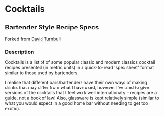# Cocktails

## Bartender Style Recipe Specs

Forked from [David Turnbull](http://dturnbull.org)

### Description

Cocktails is a list of of some popular classic and modern classics cocktail recipes presented (in metric units) in a quick-to-read 'spec sheet' format similar to those used by bartenders.

I realise that different bars/bartenders have their own ways of making drinks that may differ from what I have used, however I’ve tried to give versions of the cocktails that I feel work well internationally  – recipes are a guide, not a book of law! Also, glassware is kept relatively simple (similar to what you would expect in a good home bar without needing to get too exotic).
